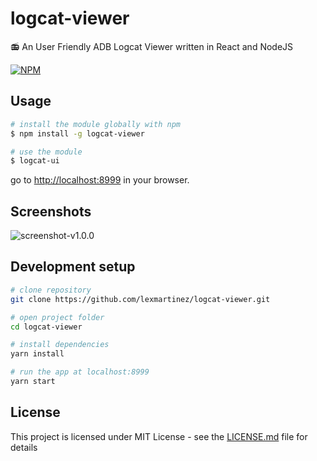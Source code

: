 # logcat-viewer

:radio: An User Friendly ADB Logcat Viewer written in React and NodeJS

[![NPM](https://nodei.co/npm/logcat-viewer.png?downloads=true&downloadRank=true&stars=true)](https://nodei.co/npm/logcat-viewer)

## Usage

```bash
# install the module globally with npm
$ npm install -g logcat-viewer

# use the module
$ logcat-ui
```

go to [http://localhost:8999](http://localhost:8999) in your browser.

## Screenshots

![screenshot-v1.0.0](https://github.com/lexmartinez/logcat-viewer/raw/master/screenshots/screenshot-1.0.0.jpg)

## Development setup

``` bash
# clone repository
git clone https://github.com/lexmartinez/logcat-viewer.git

# open project folder
cd logcat-viewer

# install dependencies
yarn install

# run the app at localhost:8999
yarn start
```

## License

This project is licensed under MIT License - see the [LICENSE.md](https://github.com/lexmartinez/logcat-viewer/blob/master/LICENSE.md) file for details